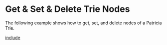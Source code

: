 # Get & Set & Delete Trie Nodes

The following example shows how to get, set, and delete nodes of a Patricia Trie.

[include](index.js)
